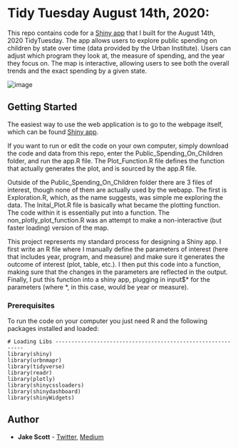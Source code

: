 # Tidy Tuesday August 14th, 2020:
This repo contains code for a [Shiny app](https://jake-scott.shinyapps.io/Public_Spending_On_Children/) that I built for the August 14th, 2020 TidyTuesday. The app allows users to explore public spending on children by state over time (data provided by the Urban Institute). Users can adjust which program they look at, the measure of spending, and the year they focus on. The map is interactive, allowing users to see both the overall trends and the exact spending by a given state. 

![image](https://user-images.githubusercontent.com/56490913/93687846-2b2f2a00-fa8f-11ea-8b8d-4230fc81a41a.png)


## Getting Started

The easiest way to use the web application is to go to the webpage itself, which can be found [Shiny app](https://jake-scott.shinyapps.io/Public_Spending_On_Children/). 

If you want to run or edit the code on your own computer, simply download the code and data from this repo, enter the Public_Spending_On_Children folder, and run the app.R file. The Plot_Function.R file defines the function that actually generates the plot, and is sourced by the app.R file.

Outside of the Public_Spending_On_Children folder there are 3 files of interest, though none of them are actually used by the webapp. The first is Exploration.R, which, as the name suggests, was simple me exploring the data. The Inital_Plot.R file is basically what became the plotting function. The code within it is essentially put into a function. The non_plotly_plot_function.R was an attempt to make a non-interactive (but faster loading) version of the map. 

This project represents my standard process for designing a Shiny app. I first write an R file where I manually define the parameters of interest (here that includes year, program, and measure) and make sure it generates the outcome of interest (plot, table, etc.). I then put this code into a function, making sure that the changes in the parameters are reflected in the output. Finally, I put this function into a shiny app, plugging in input$* for the parameters (where \*, in this case, would be year or measure).  

### Prerequisites

To run the code on your computer you just need R and the following packages installed and loaded:

```
# Loading Libs ------------------------------------------------------------
library(shiny)
library(urbnmapr)
library(tidyverse)
library(readr)
library(plotly)
library(shinycssloaders)
library(shinydashboard)
library(shinyWidgets)

```

## Author

* **Jake Scott** - [Twitter](https://twitter.com/jakepscott2020), [Medium](https://medium.com/@jakepscott16)


